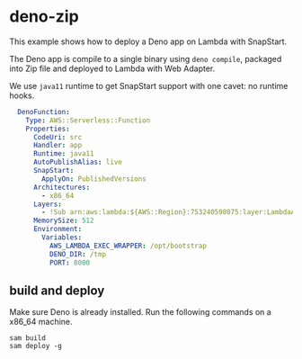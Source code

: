# deno-zip

This example shows how to deploy a Deno app on Lambda with SnapStart.

The Deno app is compile to a single binary using `deno compile`, packaged into Zip file and deployed to Lambda with Web Adapter.

We use `java11` runtime to get SnapStart support with one cavet: no runtime hooks.

```yaml
  DenoFunction:
    Type: AWS::Serverless::Function 
    Properties:
      CodeUri: src
      Handler: app
      Runtime: java11
      AutoPublishAlias: live
      SnapStart:
        ApplyOn: PublishedVersions
      Architectures:
        - x86_64
      Layers:
        - !Sub arn:aws:lambda:${AWS::Region}:753240598075:layer:LambdaAdapterLayerX86:11
      MemorySize: 512
      Environment:
        Variables:
          AWS_LAMBDA_EXEC_WRAPPER: /opt/bootstrap
          DENO_DIR: /tmp
          PORT: 8000
```

## build and deploy

Make sure Deno is already installed. Run the following commands on a x86_64 machine. 

```shell
sam build 
sam deploy -g
```
